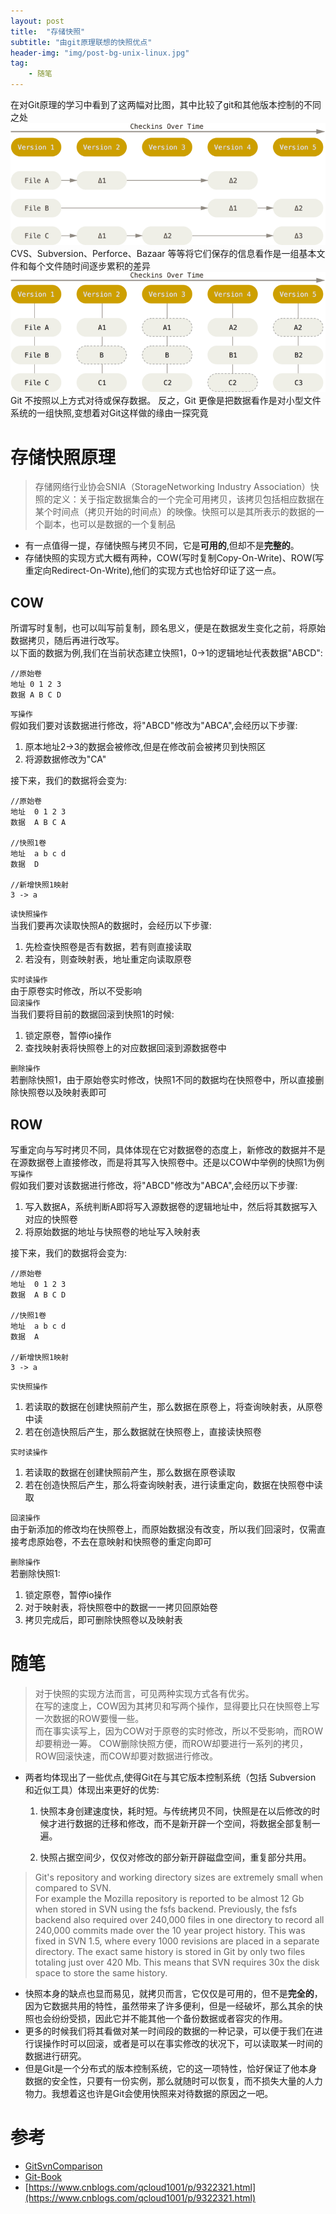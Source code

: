 ```yaml
---
layout: post
title:  "存储快照"
subtitle: "由git原理联想的快照优点"
header-img: "img/post-bg-unix-linux.jpg"
tag: 
    - 随笔
---
```


在对Git原理的学习中看到了这两幅对比图，其中比较了git和其他版本控制的不同之处
![](/img/in-post/git1.png)
CVS、Subversion、Perforce、Bazaar 等等将它们保存的信息看作是一组基本文件和每个文件随时间逐步累积的差异
![](/img/in-post/git2.png)
Git 不按照以上方式对待或保存数据。 反之，Git 更像是把数据看作是对小型文件系统的一组快照,变想着对Git这样做的缘由一探究竟

# 存储快照原理
> 存储网络行业协会SNIA（StorageNetworking Industry Association）快照的定义：关于指定数据集合的一个完全可用拷贝，该拷贝包括相应数据在某个时间点（拷贝开始的时间点）的映像。快照可以是其所表示的数据的一个副本，也可以是数据的一个复制品  

* 有一点值得一提，存储快照与拷贝不同，它是**可用的**,但却不是**完整的**。  
* 存储快照的实现方式大概有两种，COW(写时复制Copy-On-Write)、ROW(写重定向Redirect-On-Write),他们的实现方式也恰好印证了这一点。

## COW
所谓写时复制，也可以叫写前复制，顾名思义，便是在数据发生变化之前，将原始数据拷贝，随后再进行改写。  
以下面的数据为例,我们在当前状态建立快照1，0->1的逻辑地址代表数据"ABCD":  

```
//原始卷
地址 0 1 2 3  
数据 A B C D  
```

`写操作`  
假如我们要对该数据进行修改，将"ABCD"修改为"ABCA",会经历以下步骤:  
1. 原本地址2->3的数据会被修改,但是在修改前会被拷贝到快照区
2. 将源数据修改为"CA"

接下来，我们的数据将会变为:
```      
//原始卷      
地址  0 1 2 3 
数据  A B C A     

//快照1卷
地址  a b c d 
数据  D      

//新增快照1映射
3 -> a
```
`读快照操作`  
当我们要再次读取快照A的数据时，会经历以下步骤:
1. 先检查快照卷是否有数据，若有则直接读取
2. 若没有，则查映射表，地址重定向读取原卷  
  
`实时读操作`  
由于原卷实时修改，所以不受影响  
`回滚操作`  
当我们要将目前的数据回滚到快照1的时候:  
1. 锁定原卷，暂停io操作
2. 查找映射表将快照卷上的对应数据回滚到源数据卷中  
  
`删除操作`  
若删除快照1，由于原始卷实时修改，快照1不同的数据均在快照卷中，所以直接删除快照卷以及映射表即可  

## ROW
写重定向与写时拷贝不同，具体体现在它对数据卷的态度上，新修改的数据并不是在源数据卷上直接修改，而是将其写入快照卷中。还是以COW中举例的快照1为例  
`写操作`  
假如我们要对该数据进行修改，将"ABCD"修改为"ABCA",会经历以下步骤: 
1. 写入数据A，系统判断A即将写入源数据卷的逻辑地址中，然后将其数据写入对应的快照卷
2. 将原始数据的地址与快照卷的地址写入映射表  

接下来，我们的数据将会变为:
```      
//原始卷      
地址  0 1 2 3 
数据  A B C D    

//快照1卷
地址  a b c d 
数据  A      

//新增快照1映射
3 -> a
```

`实快照操作`  
1. 若读取的数据在创建快照前产生，那么数据在原卷上，将查询映射表，从原卷中读
2. 若在创造快照后产生，那么数据就在快照卷上，直接读快照卷

`实时读操作`  
1. 若读取的数据在创建快照前产生，那么数据在原卷读取
2. 若在创造快照后产生，那么将查询映射表，进行读重定向，数据在快照卷中读取

`回滚操作`  
由于新添加的修改均在快照卷上，而原始数据没有改变，所以我们回滚时，仅需直接考虑原始卷，不去在意映射和快照卷的重定向即可

`删除操作`  
若删除快照1:  
1. 锁定原卷，暂停io操作
2. 对于映射表，将快照卷中的数据一一拷贝回原始卷
3. 拷贝完成后，即可删除快照卷以及映射表


# 随笔
> 对于快照的实现方法而言，可见两种实现方式各有优劣。  
在写的速度上，COW因为其拷贝和写两个操作，显得要比只在快照卷上写一次数据的ROW要慢一些。  
而在事实读写上，因为COW对于原卷的实时修改，所以不受影响，而ROW却要稍逊一筹。
COW删除快照方便，而ROW却要进行一系列的拷贝，ROW回滚快速，而COW却要对数据进行修改。

* 两者均体现出了一些优点,使得Git在与其它版本控制系统（包括 Subversion 和近似工具）体现出来更好的优势:  
  1. 快照本身创建速度快，耗时短。与传统拷贝不同，快照是在以后修改的时候才进行数据的迁移和修改，而不是新开辟一个空间，将数据全部复制一遍。

  2. 快照占据空间少，仅仅对修改的部分新开辟磁盘空间，重复部分共用。
 > Git's repository and working directory sizes are extremely small when compared to SVN.  
 > For example the Mozilla repository is reported to be almost 12 Gb when stored in SVN using the fsfs backend. Previously, the fsfs backend also required over 240,000 files in one directory to record all 240,000 commits made over the 10 year project history. This was fixed in SVN 1.5, where every 1000 revisions are placed in a separate directory. The exact same history is stored in Git by only two files totaling just over 420 Mb. This means that SVN requires 30x the disk space to store the same history.   

* 快照本身的缺点也显而易见，就拷贝而言，它仅仅是可用的，但不是**完全的**，因为它数据共用的特性，虽然带来了许多便利，但是一经破坏，那么其余的快照也会纷纷受损，因此它并不能其他一个备份数据或者容灾的作用。  
* 更多的时候我们将其看做对某一时间段的数据的一种记录，可以便于我们在进行误操作时可以回滚，或者是可以在事实修改的状况下，可以读取某一时间的数据进行研究。
* 但是Git是一个分布式的版本控制系统，它的这一项特性，恰好保证了他本身数据的安全性，只要有一份实例，那么就随时可以恢复，而不损失大量的人力物力。我想着这也许是Git会使用快照来对待数据的原因之一吧。


# 参考
* [GitSvnComparison](https://git.wiki.kernel.org/index.php/GitSvnComparison)
* [Git-Book](https://git-scm.com/book/zh/v2/%E8%B5%B7%E6%AD%A5-Git-%E5%9F%BA%E7%A1%80)
* [https://www.cnblogs.com/qcloud1001/p/9322321.html](https://www.cnblogs.com/qcloud1001/p/9322321.html)